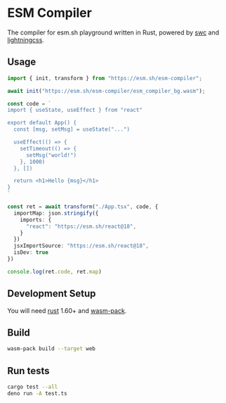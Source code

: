 # ESM Compiler

The compiler for esm.sh playground written in Rust, powered by [swc](https://swc.rs) and [lightningcss](https://lightningcss.dev/).

## Usage

```ts
import { init, transform } from "https://esm.sh/esm-compiler";

await init("https://esm.sh/esm-compiler/esm_compiler_bg.wasm");

const code = `
import { useState, useEffect } from "react"

export default App() {
  const [msg, setMsg] = useState("...")

  useEffect(() => {
    setTimeout(() => {
      setMsg("world!")
    }, 1000)
  }, [])

  return <h1>Hello {msg}</h1>
}
`

const ret = await transform("./App.tsx", code, {
  importMap: json.stringify({
    imports: {
      "react": "https://esm.sh/react@18",
    }
  })
  jsxImportSource: "https://esm.sh/react@18",
  isDev: true
})

console.log(ret.code, ret.map)
```

## Development Setup

You will need [rust](https://www.rust-lang.org/tools/install) 1.60+ and [wasm-pack](https://rustwasm.github.io/wasm-pack/installer/).

## Build

```bash
wasm-pack build --target web
```

## Run tests

```bash
cargo test --all
deno run -A test.ts
```
